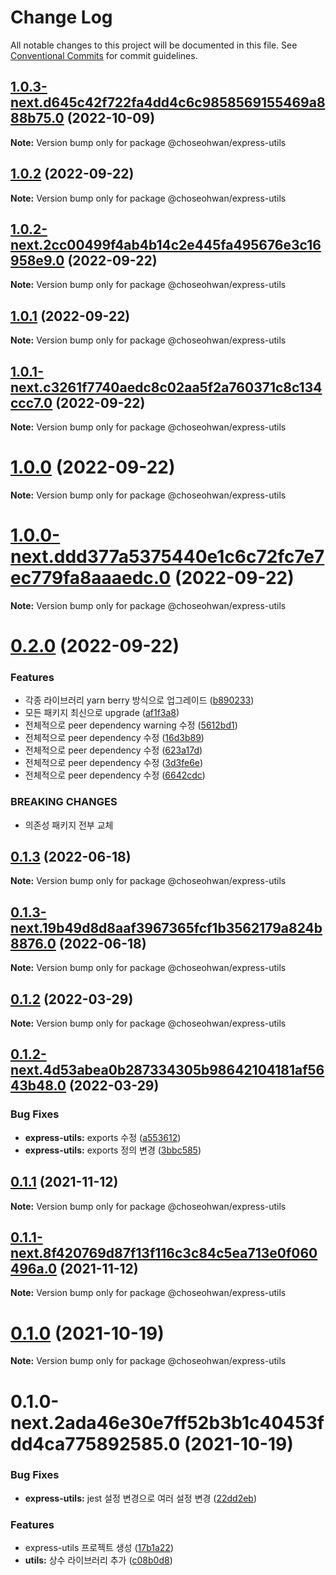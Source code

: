 # Change Log

All notable changes to this project will be documented in this file.
See [Conventional Commits](https://conventionalcommits.org) for commit guidelines.

## [1.0.3-next.d645c42f722fa4dd4c6c9858569155469a888b75.0](https://github.com/ChoSeoHwan/library/compare/@choseohwan/express-utils@1.0.2...@choseohwan/express-utils@1.0.3-next.d645c42f722fa4dd4c6c9858569155469a888b75.0) (2022-10-09)

**Note:** Version bump only for package @choseohwan/express-utils





## [1.0.2](https://github.com/ChoSeoHwan/library/compare/@choseohwan/express-utils@1.0.2-next.2cc00499f4ab4b14c2e445fa495676e3c16958e9.0...@choseohwan/express-utils@1.0.2) (2022-09-22)

**Note:** Version bump only for package @choseohwan/express-utils





## [1.0.2-next.2cc00499f4ab4b14c2e445fa495676e3c16958e9.0](https://github.com/ChoSeoHwan/library/compare/@choseohwan/express-utils@1.0.1...@choseohwan/express-utils@1.0.2-next.2cc00499f4ab4b14c2e445fa495676e3c16958e9.0) (2022-09-22)

**Note:** Version bump only for package @choseohwan/express-utils





## [1.0.1](https://github.com/ChoSeoHwan/library/compare/@choseohwan/express-utils@1.0.1-next.c3261f7740aedc8c02aa5f2a760371c8c134ccc7.0...@choseohwan/express-utils@1.0.1) (2022-09-22)

**Note:** Version bump only for package @choseohwan/express-utils





## [1.0.1-next.c3261f7740aedc8c02aa5f2a760371c8c134ccc7.0](https://github.com/ChoSeoHwan/library/compare/@choseohwan/express-utils@1.0.0...@choseohwan/express-utils@1.0.1-next.c3261f7740aedc8c02aa5f2a760371c8c134ccc7.0) (2022-09-22)

**Note:** Version bump only for package @choseohwan/express-utils





# [1.0.0](https://github.com/ChoSeoHwan/library/compare/@choseohwan/express-utils@1.0.0-next.ddd377a5375440e1c6c72fc7e7ec779fa8aaaedc.0...@choseohwan/express-utils@1.0.0) (2022-09-22)

**Note:** Version bump only for package @choseohwan/express-utils





# [1.0.0-next.ddd377a5375440e1c6c72fc7e7ec779fa8aaaedc.0](https://github.com/ChoSeoHwan/library/compare/@choseohwan/express-utils@0.2.0...@choseohwan/express-utils@1.0.0-next.ddd377a5375440e1c6c72fc7e7ec779fa8aaaedc.0) (2022-09-22)

**Note:** Version bump only for package @choseohwan/express-utils





# [0.2.0](https://github.com/ChoSeoHwan/library/compare/@choseohwan/express-utils@0.1.3...@choseohwan/express-utils@0.2.0) (2022-09-22)


### Features

* 각종 라이브러리 yarn berry 방식으로 업그레이드 ([b890233](https://github.com/ChoSeoHwan/library/commit/b8902334cbcf675a095867047581b437accba7e2))
* 모든 패키지 최신으로 upgrade ([af1f3a8](https://github.com/ChoSeoHwan/library/commit/af1f3a8e78d0aacf03e31bb67c8642b613c1ca13))
* 전체적으로 peer dependency warning 수정 ([5612bd1](https://github.com/ChoSeoHwan/library/commit/5612bd1c5c85c00c57b01d468931eceb30f2f152))
* 전체적으로 peer dependency 수정 ([16d3b89](https://github.com/ChoSeoHwan/library/commit/16d3b8900dab33fb53fe27b43bbefda7c6825d1f))
* 전체적으로 peer dependency 수정 ([623a17d](https://github.com/ChoSeoHwan/library/commit/623a17da457ab921480cb7a4e53ae94c00870943))
* 전체적으로 peer dependency 수정 ([3d3fe6e](https://github.com/ChoSeoHwan/library/commit/3d3fe6ea599201bb4e94bd317c443482d84f06e2))
* 전체적으로 peer dependency 수정 ([6642cdc](https://github.com/ChoSeoHwan/library/commit/6642cdcb3bf33f1acf8f85b7ebbcacd93bac9733))


### BREAKING CHANGES

* 의존성 패키지 전부 교체





## [0.1.3](https://github.com/ChoSeoHwan/library/compare/@choseohwan/express-utils@0.1.3-next.19b49d8d8aaf3967365fcf1b3562179a824b8876.0...@choseohwan/express-utils@0.1.3) (2022-06-18)

**Note:** Version bump only for package @choseohwan/express-utils





## [0.1.3-next.19b49d8d8aaf3967365fcf1b3562179a824b8876.0](https://github.com/ChoSeoHwan/library/compare/@choseohwan/express-utils@0.1.2...@choseohwan/express-utils@0.1.3-next.19b49d8d8aaf3967365fcf1b3562179a824b8876.0) (2022-06-18)

**Note:** Version bump only for package @choseohwan/express-utils





## [0.1.2](https://github.com/ChoSeoHwan/library/compare/@choseohwan/express-utils@0.1.2-next.4d53abea0b287334305b98642104181af5643b48.0...@choseohwan/express-utils@0.1.2) (2022-03-29)

**Note:** Version bump only for package @choseohwan/express-utils





## [0.1.2-next.4d53abea0b287334305b98642104181af5643b48.0](https://github.com/ChoSeoHwan/library/compare/@choseohwan/express-utils@0.1.1...@choseohwan/express-utils@0.1.2-next.4d53abea0b287334305b98642104181af5643b48.0) (2022-03-29)


### Bug Fixes

* **express-utils:** exports 수정 ([a553612](https://github.com/ChoSeoHwan/library/commit/a5536121e2de5e9524c5dde2b3e5e524a8be82b7))
* **express-utils:** exports 정의 변경 ([3bbc585](https://github.com/ChoSeoHwan/library/commit/3bbc585908dc3eff0ca12d0362e2832e397961b8))





## [0.1.1](https://github.com/ChoSeoHwan/library/compare/@choseohwan/express-utils@0.1.1-next.8f420769d87f13f116c3c84c5ea713e0f060496a.0...@choseohwan/express-utils@0.1.1) (2021-11-12)

**Note:** Version bump only for package @choseohwan/express-utils





## [0.1.1-next.8f420769d87f13f116c3c84c5ea713e0f060496a.0](https://github.com/ChoSeoHwan/library/compare/@choseohwan/express-utils@0.1.0...@choseohwan/express-utils@0.1.1-next.8f420769d87f13f116c3c84c5ea713e0f060496a.0) (2021-11-12)

**Note:** Version bump only for package @choseohwan/express-utils





# [0.1.0](https://github.com/ChoSeoHwan/library/compare/@choseohwan/express-utils@0.1.0-next.2ada46e30e7ff52b3b1c40453fdd4ca775892585.0...@choseohwan/express-utils@0.1.0) (2021-10-19)

**Note:** Version bump only for package @choseohwan/express-utils





# 0.1.0-next.2ada46e30e7ff52b3b1c40453fdd4ca775892585.0 (2021-10-19)


### Bug Fixes

* **express-utils:** jest 설정 변경으로 여러 설정 변경 ([22dd2eb](https://github.com/ChoSeoHwan/library/commit/22dd2eb65f74c052674ae57fd13b45225fde5fff))


### Features

* express-utils 프로젝트 생성 ([17b1a22](https://github.com/ChoSeoHwan/library/commit/17b1a22d24607cb34123604c44c6dfd4c13717a5))
* **utils:** 상수 라이브러리 추가 ([c08b0d8](https://github.com/ChoSeoHwan/library/commit/c08b0d83040cdff398ccd3dcb3eb7556aea004c6))
